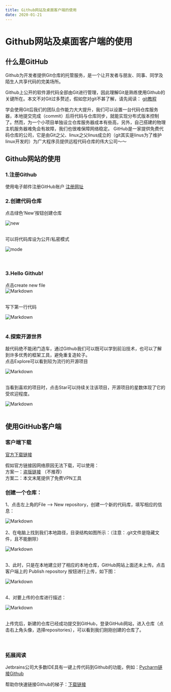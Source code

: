 ```yaml
---
title: Github网站及桌面客户端的使用 
date: 2020-01-21
---
```


# Github网站及桌面客户端的使用 

## 什么是GitHub
Github为开发者提供Git仓库的托管服务，是一个让开发者与朋友、同事、同学及陌生人共享代码的完美场所。 

Github上公开的软件源代码全部由Git进行管理，因此理解Git是熟练使用Github的关键所在。本文不对Git过多赘述，假如您对git不甚了解，请先阅读：
[git教程](https://www.runoob.com/git/git-tutorial.html)  

学会使用Git后我们的团队合作能力大大提升，我们可以设置一台代码仓库服务器，本地提交完成（commit）后将代码与仓库同步，就能实现分布式版本控制了。然而，为一个小项目单独设立仓库服务器成本有些高，另外，自己搭建的物理主机服务器难免会有故障，我们也很难保障网络稳定。
GitHub是一家提供免费代码仓库的公司，它是由Git之父、linux之父linus成立的（git其实是linus为了维护linux开发的）为广大程序员提供远程代码仓库的伟大公司～～




## Github网站的使用

### 1.注册Github
使用电子邮件注册GitHub账户
[注册网址](https://github.com/)  

### 2.创建代码仓库
点击绿色‘New’按钮创建仓库  

![new](http://i2.tiimg.com/708163/73d599887d1b1064.png)  <br/><br/>


可以将代码库设为公开/私密模式  

![mode](http://i1.fuimg.com/708163/3416da0792532e6b.png)  <br/><br/>
<br/>

### 3.Hello Github!
点击create new file  
![Markdown](http://i1.fuimg.com/708163/66eec967068e18cb.jpg)  <br/><br/>  

写下第一行代码  

![Markdown](http://i1.fuimg.com/708163/aef21e60fb9aac10.png)  <br/><br/>


### 4.探索开源世界
敲代码绝不能闭门造车，通过Github我们可以既可以学到前沿技术，也可以了解到许多优秀的框架工具，避免重复造轮子。  
点击Explore可以看到较为流行的开源项目   

![Markdown](http://i1.fuimg.com/708163/bb5a2beb62cabeeb.jpg)  <br/><br/>

当看到喜欢的项目时，点击Star可以持续关注该项目，开源项目的星数体现了它的受欢迎程度。
  
![Markdown](http://i2.tiimg.com/708163/c87c2164fc58a7af.jpg)  <br/><br/>

## 使用GitHub客户端

### 客户端下载
[官方下载链接](https://desktop.github.com/)  

假如官方链接因网络原因无法下载，可以使用：  
方案一：[盗版链接](http://www.downza.cn/soft/203788.html)   （不推荐）  
方案二：本文末尾提供了免费VPN工具    



### 创建一个仓库：

1、点击左上角的File —> New repository，创建一个新的代码库，填写相应的信息： 

![Markdown](http://i1.fuimg.com/708163/d29556202a93b214.png)  <br/><br/>
2、在电脑上找到我们本地路径，目录结构如图所示：（注意：.git文件是隐藏文件，且不能删除）

![Markdown](http://i1.fuimg.com/708163/aabd78ec3feea383.png)  <br/><br/>

3、此时，只是在本地建立好了相应的本地仓库，GitHub网站上面还未上传。点击客户端上的 Publish repository 按钮进行上传，如下图：  

![Markdown](http://i1.fuimg.com/708163/2cb3bfe2d360401b.png)  <br/><br/>

4、对要上传的仓库进行描述：  

![Markdown](http://i1.fuimg.com/708163/a5575c5d45fa0f06.png)  <br/><br/>

上传完后，新建的仓库已经成功提交到GitHub，登录GitHub网站，进入仓库（点击右上角头像，选择repositories），可以看到我们刚刚创建的仓库了。  
<br/><br/>
### 拓展阅读  
Jetbrains公司大多数IDE具有一键上传代码到Github的功能，例如：[Pycharm链接Github](https://blog.csdn.net/beyond_f4/article/details/80626440)  

帮助你快速链接Github的梯子：[下载链接](https://pan.baidu.com/s/1y-BhtnR1ESBtJ9XygXbNEA)
